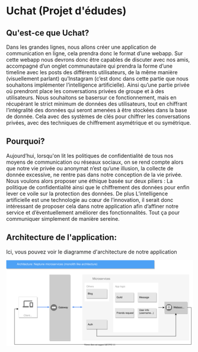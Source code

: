 # Uchat (Projet d'édudes)

## Qu'est-ce que Uchat?

Dans les grandes
lignes, nous allons créer une application de communication en ligne, cela prendra donc le format d’une webapp. Sur cette webapp nous devrons donc être capables de discuter avec nos amis, accompagné d’un onglet communautaire qui prendra la forme d’une timeline avec les posts des différents utilisateurs, de la même manière (visuellement parlant) qu’Instagram (c’est donc dans cette partie que nous souhaitons implémenter l’intelligence artificielle).
Ainsi qu’une partie privée où prendront place les conversations
privées de groupe et à des utilisateurs.
Nous souhaitons se basersur ce fonctionnement, mais en récupérant le strict minimum de
données des utilisateurs, tout en chiffrant l’intégralité des
données qui seront amenées à être stockées dans la base de
donnée. Cela avec des systèmes de clés pour chiffrer les
conversations privées, avec des techniques de chiffrement
asymétrique et ou symétrique.

## Pourquoi?
Aujourd’hui,
lorsqu'on lit les politiques de confidentialité de tous nos moyens de communication ou réseaux sociaux, on se rend compte alors que notre vie privée ou anonymat n’est qu’une illusion, la collecte de
donnée excessive, ne rentre pas dans notre conception de la vie
privée. Nous voulons alors proposer une éthique basée sur deux piliers : La politique de confidentialité ainsi que le chiffrement des données pour enfin lever ce voile sur la protection des données. De plus L’intelligence artificielle est une technologie au cœur de l’innovation, il serait donc intéressant de proposer cela dans notre application afin d’affiner notre service et d’éventuellement
améliorer des fonctionnalités. Tout ça pour communiquer simplement de manière sereine.

## Architecture de l'application:

Ici, vous pouvez voir le diagramme d'architecture de notre application

![diagram](/diagram/diagram.svg)
